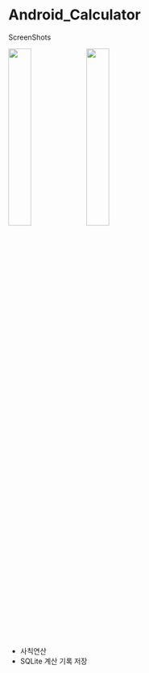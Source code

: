 # Android_Calculator

ScreenShots

<img src="https://user-images.githubusercontent.com/44284190/58169940-12610980-7ccd-11e9-9bdd-42efb476af06.jpg" width="30%">
<img src="https://user-images.githubusercontent.com/44284190/58169988-315f9b80-7ccd-11e9-85d8-f6d4a20d5165.jpg" width="30%">

- 사칙연산
- SQLite 계산 기록 저장
